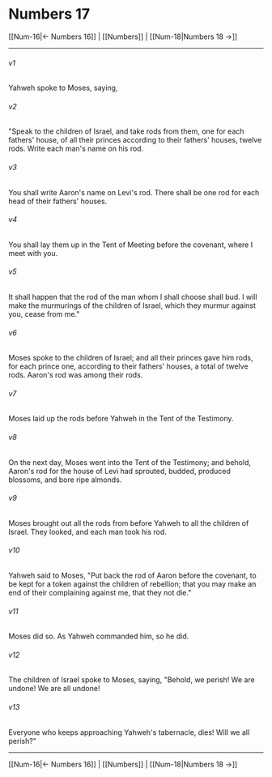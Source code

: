 # Numbers 17

[[Num-16|← Numbers 16]] | [[Numbers]] | [[Num-18|Numbers 18 →]]
***



###### v1 
Yahweh spoke to Moses, saying, 

###### v2 
"Speak to the children of Israel, and take rods from them, one for each fathers' house, of all their princes according to their fathers' houses, twelve rods. Write each man's name on his rod. 

###### v3 
You shall write Aaron's name on Levi's rod. There shall be one rod for each head of their fathers' houses. 

###### v4 
You shall lay them up in the Tent of Meeting before the covenant, where I meet with you. 

###### v5 
It shall happen that the rod of the man whom I shall choose shall bud. I will make the murmurings of the children of Israel, which they murmur against you, cease from me." 

###### v6 
Moses spoke to the children of Israel; and all their princes gave him rods, for each prince one, according to their fathers' houses, a total of twelve rods. Aaron's rod was among their rods. 

###### v7 
Moses laid up the rods before Yahweh in the Tent of the Testimony. 

###### v8 
On the next day, Moses went into the Tent of the Testimony; and behold, Aaron's rod for the house of Levi had sprouted, budded, produced blossoms, and bore ripe almonds. 

###### v9 
Moses brought out all the rods from before Yahweh to all the children of Israel. They looked, and each man took his rod. 

###### v10 
Yahweh said to Moses, "Put back the rod of Aaron before the covenant, to be kept for a token against the children of rebellion; that you may make an end of their complaining against me, that they not die." 

###### v11 
Moses did so. As Yahweh commanded him, so he did. 

###### v12 
The children of Israel spoke to Moses, saying, "Behold, we perish! We are undone! We are all undone! 

###### v13 
Everyone who keeps approaching Yahweh's tabernacle, dies! Will we all perish?"

***
[[Num-16|← Numbers 16]] | [[Numbers]] | [[Num-18|Numbers 18 →]]
